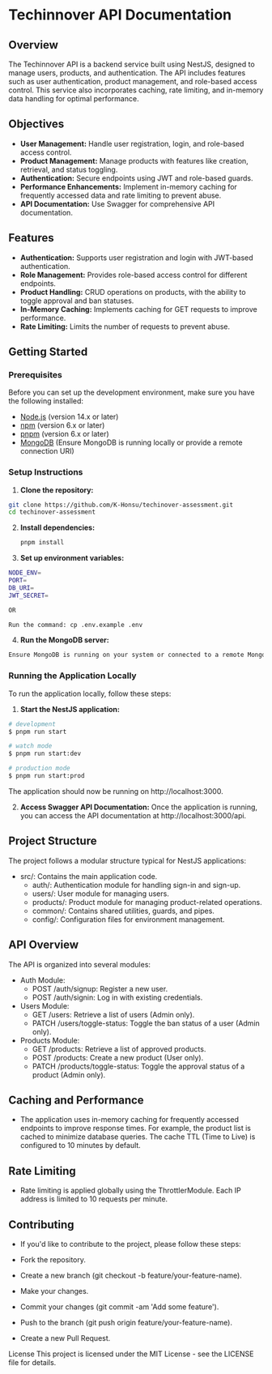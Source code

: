# Techinnover API Documentation

## Overview

The Techinnover API is a backend service built using NestJS, designed to manage users, products, and authentication. The API includes features such as user authentication, product management, and role-based access control. This service also incorporates caching, rate limiting, and in-memory data handling for optimal performance.

## Objectives

- **User Management:** Handle user registration, login, and role-based access control.
- **Product Management:** Manage products with features like creation, retrieval, and status toggling.
- **Authentication:** Secure endpoints using JWT and role-based guards.
- **Performance Enhancements:** Implement in-memory caching for frequently accessed data and rate limiting to prevent abuse.
- **API Documentation:** Use Swagger for comprehensive API documentation.

## Features

- **Authentication:** Supports user registration and login with JWT-based authentication.
- **Role Management:** Provides role-based access control for different endpoints.
- **Product Handling:** CRUD operations on products, with the ability to toggle approval and ban statuses.
- **In-Memory Caching:** Implements caching for GET requests to improve performance.
- **Rate Limiting:** Limits the number of requests to prevent abuse.

## Getting Started

### Prerequisites

Before you can set up the development environment, make sure you have the following installed:

- [Node.js](https://nodejs.org/) (version 14.x or later)
- [npm](https://www.npmjs.com/) (version 6.x or later)
- [pnpm](https://pnpm.io) (version 6.x or later)
- [MongoDB](https://www.mongodb.com/) (Ensure MongoDB is running locally or provide a remote connection URI)

### Setup Instructions

1. **Clone the repository:**

```bash
git clone https://github.com/K-Honsu/techinover-assessment.git
cd techinover-assessment
```

2. **Install dependencies:**

   ```bash
   pnpm install
   ```

3. **Set up environment variables:**

```bash
NODE_ENV=
PORT=
DB_URI=
JWT_SECRET=

OR

Run the command: cp .env.example .env
```

4. **Run the MongoDB server:**

```bash
Ensure MongoDB is running on your system or connected to a remote MongoDB instance.
```

### Running the Application Locally

To run the application locally, follow these steps:

1. **Start the NestJS application:**

```bash
# development
$ pnpm run start

# watch mode
$ pnpm run start:dev

# production mode
$ pnpm run start:prod
```

The application should now be running on http://localhost:3000.

2. **Access Swagger API Documentation:**
   Once the application is running, you can access the API documentation at http://localhost:3000/api.

## Project Structure

The project follows a modular structure typical for NestJS applications:

- src/: Contains the main application code.
  - auth/: Authentication module for handling sign-in and sign-up.
  - users/: User module for managing users.
  - products/: Product module for managing product-related operations.
  - common/: Contains shared utilities, guards, and pipes.
  - config/: Configuration files for environment management.

## API Overview

The API is organized into several modules:

- Auth Module:
  - POST /auth/signup: Register a new user.
  - POST /auth/signin: Log in with existing credentials.
- Users Module:
  - GET /users: Retrieve a list of users (Admin only).
  - PATCH /users/toggle-status: Toggle the ban status of a user (Admin only).
- Products Module:
  - GET /products: Retrieve a list of approved products.
  - POST /products: Create a new product (User only).
  - PATCH /products/toggle-status: Toggle the approval status of a product (Admin only).

## Caching and Performance

- The application uses in-memory caching for frequently accessed endpoints to improve response times. For example, the product list is cached to minimize database queries. The cache TTL (Time to Live) is configured to 10 minutes by default.

## Rate Limiting

- Rate limiting is applied globally using the ThrottlerModule. Each IP address is limited to 10 requests per minute.

## Contributing

- If you'd like to contribute to the project, please follow these steps:

- Fork the repository.
- Create a new branch (git checkout -b feature/your-feature-name).
- Make your changes.
- Commit your changes (git commit -am 'Add some feature').
- Push to the branch (git push origin feature/your-feature-name).
- Create a new Pull Request.

License
This project is licensed under the MIT License - see the LICENSE file for details.
